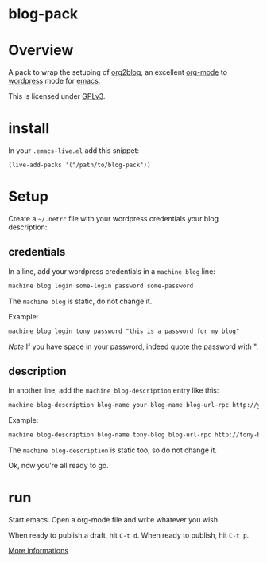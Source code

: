 blog-pack
=========

# Overview

A pack to wrap the setuping of [org2blog](https://github.com/punchagan/org2blog), an excellent [org-mode](http://orgmode.org/) to [wordpress](http://wordpress.org/) mode for [emacs](https://www.gnu.org/software/emacs/).

This is licensed under [GPLv3](http://gplv3.fsf.org/).

# install

In your `.emacs-live.el` add this snippet:
```elisp
(live-add-packs '("/path/to/blog-pack"))
```

# Setup

Create a `~/.netrc` file with your wordpress credentials your blog description:

## credentials

In a line, add your wordpress credentials in a `machine blog` line:
```txt
machine blog login some-login password some-password
```

The `machine blog` is static, do not change it.

Example:
```txt
machine blog login tony password "this is a password for my blog"
```

*Note* If you have space in your password, indeed quote the password with ".

## description

In another line, add the `machine blog-description` entry like this:
```txt
machine blog-description blog-name your-blog-name blog-url-rpc http://your-wordpress-blog.com/blog/xmlrpc.php
```

Example:
```txt
machine blog-description blog-name tony-blog blog-url-rpc http://tony-blog.fr/blog/xmlrpc.php
```

The `machine blog-description` is static too, so do not change it.

Ok, now you're all ready to go.

# run

Start emacs.
Open a org-mode file and write whatever you wish.

When ready to publish a draft, hit `C-t d`.
When ready to publish, hit `C-t p`.

[More informations](http://adumont.fr/blog/emacs-live-pack-blog-pack/)
